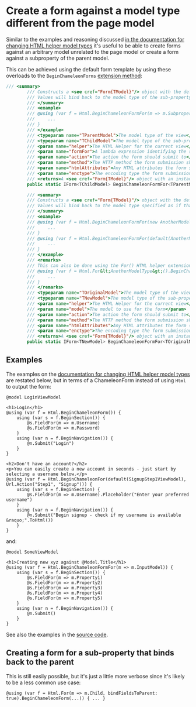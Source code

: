 # Create a form against a model type different from the page model

Similar to the examples and reasoning discussed [in the documentation for changing HTML helper model types](html-helper-context.md) it's useful to be able to create forms against an arbitrary model unrelated to the page model or create a form against a subproperty of the parent model.

This can be achieved using the default form template by using these overloads to the `BeginChameleonForms` [extension method](the-form.md):

```csharp
/// <summary>
        /// Constructs a <see cref="Form{TModel}"/> object with the default ChameleonForms template renderer using a sub-property of the current model as the model.
        /// Values will bind back to the model type of the sub-property as if that was the model all along.
        /// </summary>
        /// <example>
        /// @using (var f = Html.BeginChameleonFormFor(m => m.Subproperty, ...)) {
        ///     ...
        /// }
        /// </example>
        /// <typeparam name="TParentModel">The model type of the view</typeparam>
        /// <typeparam name="TChildModel">The model type of the sub-property to construct the form for</typeparam>
        /// <param name="helper">The HTML Helper for the current view</param>
        /// <param name="formFor">A lambda expression identifying the sub-property to construct the form for</param>
        /// <param name="action">The action the form should submit to</param>
        /// <param name="method">The HTTP method the form submission should use</param>
        /// <param name="htmlAttributes">Any HTML attributes the form should use</param>
        /// <param name="enctype">The encoding type the form submission should use</param>
        /// <returns>A <see cref="Form{TModel}"/> object with an instance of the default form template renderer.</returns>
        public static IForm<TChildModel> BeginChameleonFormFor<TParentModel, TChildModel>(this IHtmlHelper<TParentModel> helper, Expression<Func<TParentModel, TChildModel>> formFor, string action = "", FormMethod method = FormMethod.Post, HtmlAttributes htmlAttributes = null, EncType? enctype = null)

        /// <summary>
        /// Constructs a <see cref="Form{TModel}"/> object with the default ChameleonForms template renderer using the given model type and instance.
        /// Values will bind back to the model type specified as if that was the model all along.
        /// </summary>
        /// <example>
        /// @using (var f = Html.BeginChameleonFormFor(new AnotherModelType(), ...)) {
        ///     ...
        /// }
        /// @using (var f = Html.BeginChameleonFormFor(default(AnotherModelType), ...)) {
        ///     ...
        /// }
        /// </example>
        /// <remarks>
        /// This can also be done using the For() HTML helper extension method and just a type:
        /// @using (var f = Html.For&lt;AnotherModelType&gt;().BeginChameleonForm(...)) {
        ///     ...
        /// }
        /// </remarks>
        /// <typeparam name="TOriginalModel">The model type of the view</typeparam>
        /// <typeparam name="TNewModel">The model type of the sub-property to construct the form for</typeparam>
        /// <param name="helper">The HTML Helper for the current view</param>
        /// <param name="model">The model to use for the form</param>
        /// <param name="action">The action the form should submit to</param>
        /// <param name="method">The HTTP method the form submission should use</param>
        /// <param name="htmlAttributes">Any HTML attributes the form should use</param>
        /// <param name="enctype">The encoding type the form submission should use</param>
        /// <returns>A <see cref="Form{TModel}"/> object with an instance of the default form template renderer.</returns>
        public static IForm<TNewModel> BeginChameleonFormFor<TOriginalModel, TNewModel>(this IHtmlHelper<TOriginalModel> helper, TNewModel model, string action = "", FormMethod method = FormMethod.Post, HtmlAttributes htmlAttributes = null, EncType? enctype = null)
```

## Examples

The examples on the [documentation for changing HTML helper model types](html-helper-context.md) are restated below, but in terms of a ChameleonForm instead of using `Html` to output the form:

```cshtml
@model LoginViewModel

<h1>Login</h1>
@using (var f = Html.BeginChameleonForm()) {
    using (var s = f.BeginSection()) {
        @s.FieldFor(m => m.Username)
        @s.FieldFor(m => m.Password)
    }
    using (var n = f.BeginNavigation()) {
        @n.Submit("Login")
    }
}

<h2>Don't have an account?</h2>
<p>You can easily create a new account in seconds - just start by selecting a username below.</p>
@using (var f = Html.BeginChameleonFor(default(SignupStep1ViewModel), Url.Action("Step1", "Signup"))) {
    using (var s = f.BeginSection) {
        @s.FieldFor(m => m.Username).Placeholder("Enter your preferred username")
    }
    using (var n = f.BeginNavigation()) {
        @n.Submit("Begin signup - check if my username is available &raquo;".ToHtml())
    }
}
```

and:

```cshtml
@model SomeViewModel

<h1>Creating new xyz against @Model.Title</h1>
@using (var f = Html.BeginChameleonFormFor(m => m.InputModel)) {
    using (var s = f.BeginSection()) {
        @s.FieldFor(m => m.Property1)
        @s.FieldFor(m => m.Property2)
        @s.FieldFor(m => m.Property3)
        @s.FieldFor(m => m.Property4)
        @s.FieldFor(m => m.Property5)
    }
    using (var n = f.BeginNavigation()) {
        @n.Submit()
    }
}
```

See also the examples in the [source code](https://github.com/MRCollective/ChameleonForms/blob/master/ChameleonForms.Example/Views/ExampleForms/ChangingContext.cshtml).

## Creating a form for a sub-property that binds back to the parent

This is still easily possible, but it's just a little more verbose since it's likely to be a less common use case:

```cshtml
@using (var f = Html.For(m => m.Child, bindFieldsToParent: true).BeginChameleonForm(...)) { ... }
```
